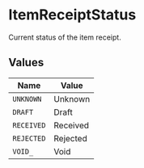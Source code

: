 # ItemReceiptStatus

Current status of the item receipt.


## Values

| Name       | Value      |
| ---------- | ---------- |
| `UNKNOWN`  | Unknown    |
| `DRAFT`    | Draft      |
| `RECEIVED` | Received   |
| `REJECTED` | Rejected   |
| `VOID_`    | Void       |